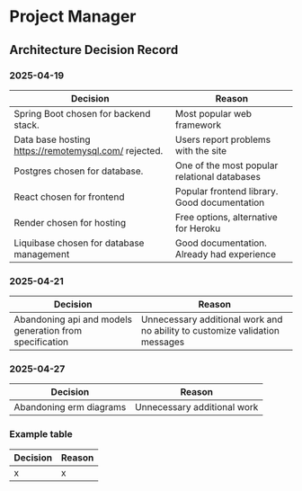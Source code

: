 # Project Manager

## Architecture Decision Record

### 2025-04-19

| Decision                                             | Reason                                       |
|------------------------------------------------------|----------------------------------------------|
| Spring Boot chosen for backend stack.                | Most popular web framework                   |
| Data base hosting https://remotemysql.com/ rejected. | Users report problems with the site          |
| Postgres chosen for database.                        | One of the most popular relational databases |
| React chosen for frontend                            | Popular frontend library. Good documentation |
| Render chosen for hosting                            | Free options, alternative for Heroku         |
| Liquibase chosen for database management             | Good documentation. Already had experience   |

### 2025-04-21

| Decision                                                | Reason                                                                      |
|---------------------------------------------------------|-----------------------------------------------------------------------------|
| Abandoning api and models generation from specification | Unnecessary additional work and no ability to customize validation messages |

### 2025-04-27

| Decision                | Reason                      |
|-------------------------|-----------------------------|
| Abandoning erm diagrams | Unnecessary additional work |

### Example table

| Decision | Reason |
|----------|--------|
| x        | x      |
